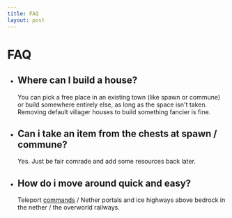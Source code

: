 ```yaml
---
title: FAQ
layout: post
---
```

# FAQ

- ## Where can I build a house?
   You can pick a free place in an existing town (like spawn or commune) or build somewhere entirely else, as long as the space isn't taken. Removing default villager houses to build something fancier is fine.
- ## Can i take an item from the chests at spawn / commune?
   Yes. Just be fair comrade and add some resources back later.
- ## How do i move around quick and easy?
   Teleport [commands](commands.md) / Nether portals and ice highways above bedrock in the nether / the overworld railways.